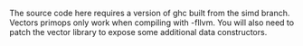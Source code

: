 The source code here requires a version of ghc built from the simd
branch. Vectors primops only work when compiling with -fllvm. You will also need
to patch the vector library to expose some additional data constructors.
